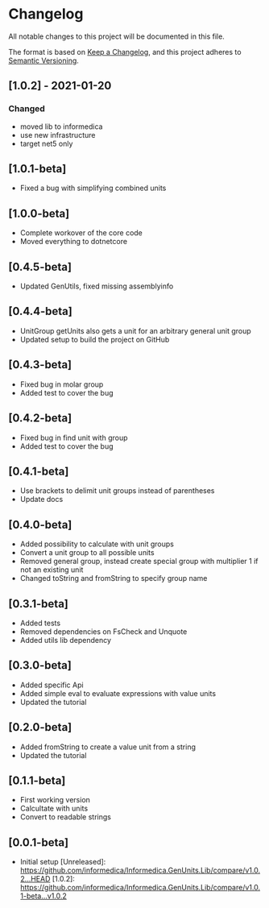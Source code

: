 # Changelog

All notable changes to this project will be documented in this file.

The format is based on [Keep a Changelog](https://keepachangelog.com/en/1.0.0/),
and this project adheres to [Semantic Versioning](https://semver.org/spec/v2.0.0.html).

## [1.0.2] - 2021-01-20

### Changed
- moved lib to informedica
- use new infrastructure
- target net5 only

## [1.0.1-beta]

* Fixed a bug with simplifying combined units

## [1.0.0-beta]

* Complete workover of the core code
* Moved everything to dotnetcore

## [0.4.5-beta]

* Updated GenUtils, fixed missing assemblyinfo

## [0.4.4-beta]

* UnitGroup getUnits also gets a unit for an arbitrary general unit group
* Updated setup to build the project on GitHub

## [0.4.3-beta]

* Fixed bug in molar group
* Added test to cover the bug

## [0.4.2-beta]

* Fixed bug in find unit with group
* Added test to cover the bug

## [0.4.1-beta]

* Use brackets to delimit unit groups instead of parentheses
* Update docs

## [0.4.0-beta]

* Added possibility to calculate with unit groups
* Convert a unit group to all possible units
* Removed general group, instead create special group with multiplier 1 if not an existing unit
* Changed toString and fromString to specify group name

## [0.3.1-beta]

* Added tests
* Removed dependencies on FsCheck and Unquote
* Added utils lib dependency

## [0.3.0-beta]

* Added specific Api
* Added simple eval to evaluate expressions with value units
* Updated the tutorial

## [0.2.0-beta]

* Added fromString to create a value unit from a string
* Updated the tutorial

## [0.1.1-beta]

* First working version
* Calcultate with units
* Convert to readable strings

## [0.0.1-beta]

* Initial setup
[Unreleased]: https://github.com/informedica/Informedica.GenUnits.Lib/compare/v1.0.2...HEAD
[1.0.2]: https://github.com/informedica/Informedica.GenUnits.Lib/compare/v1.0.1-beta...v1.0.2
